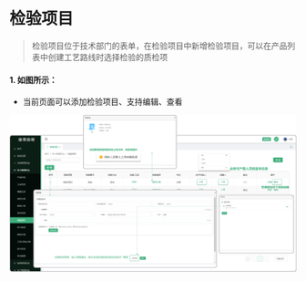 # 检验项目

> 检验项目位于技术部门的表单，在检验项目中新增检验项目，可以在产品列表中创建工艺路线时选择检验的质检项
#### 1. 如图所示：
* 当前页面可以添加检验项目、支持编辑、查看

![如图所示](../file/jyxm.png)